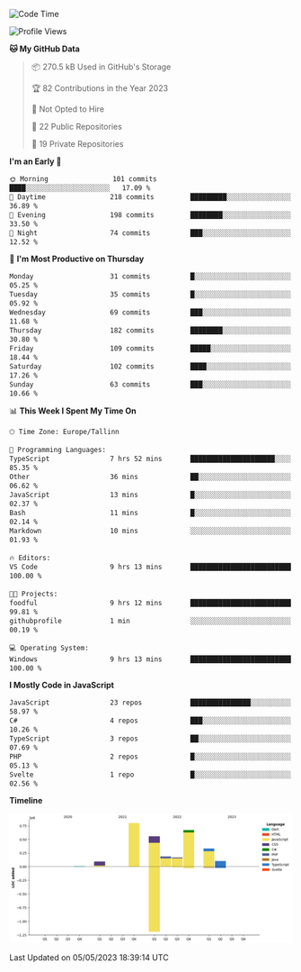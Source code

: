 <!--START_SECTION:waka-->
![Code Time](http://img.shields.io/badge/Code%20Time-17%20hrs%2027%20mins-blue)

![Profile Views](http://img.shields.io/badge/Profile%20Views-96-blue)

**🐱 My GitHub Data** 

> 📦 270.5 kB Used in GitHub's Storage 
 > 
> 🏆 82 Contributions in the Year 2023
 > 
> 🚫 Not Opted to Hire
 > 
> 📜 22 Public Repositories 
 > 
> 🔑 19 Private Repositories 
 > 
**I'm an Early 🐤** 

```text
🌞 Morning                101 commits         ████░░░░░░░░░░░░░░░░░░░░░   17.09 % 
🌆 Daytime                218 commits         █████████░░░░░░░░░░░░░░░░   36.89 % 
🌃 Evening                198 commits         ████████░░░░░░░░░░░░░░░░░   33.50 % 
🌙 Night                  74 commits          ███░░░░░░░░░░░░░░░░░░░░░░   12.52 % 
```
📅 **I'm Most Productive on Thursday** 

```text
Monday                   31 commits          █░░░░░░░░░░░░░░░░░░░░░░░░   05.25 % 
Tuesday                  35 commits          █░░░░░░░░░░░░░░░░░░░░░░░░   05.92 % 
Wednesday                69 commits          ███░░░░░░░░░░░░░░░░░░░░░░   11.68 % 
Thursday                 182 commits         ████████░░░░░░░░░░░░░░░░░   30.80 % 
Friday                   109 commits         █████░░░░░░░░░░░░░░░░░░░░   18.44 % 
Saturday                 102 commits         ████░░░░░░░░░░░░░░░░░░░░░   17.26 % 
Sunday                   63 commits          ███░░░░░░░░░░░░░░░░░░░░░░   10.66 % 
```


📊 **This Week I Spent My Time On** 

```text
🕑︎ Time Zone: Europe/Tallinn

💬 Programming Languages: 
TypeScript               7 hrs 52 mins       █████████████████████░░░░   85.35 % 
Other                    36 mins             ██░░░░░░░░░░░░░░░░░░░░░░░   06.62 % 
JavaScript               13 mins             █░░░░░░░░░░░░░░░░░░░░░░░░   02.37 % 
Bash                     11 mins             █░░░░░░░░░░░░░░░░░░░░░░░░   02.14 % 
Markdown                 10 mins             ░░░░░░░░░░░░░░░░░░░░░░░░░   01.93 % 

🔥 Editors: 
VS Code                  9 hrs 13 mins       █████████████████████████   100.00 % 

🐱‍💻 Projects: 
foodful                  9 hrs 12 mins       █████████████████████████   99.81 % 
githubprofile            1 min               ░░░░░░░░░░░░░░░░░░░░░░░░░   00.19 % 

💻 Operating System: 
Windows                  9 hrs 13 mins       █████████████████████████   100.00 % 
```

**I Mostly Code in JavaScript** 

```text
JavaScript               23 repos            ███████████████░░░░░░░░░░   58.97 % 
C#                       4 repos             ███░░░░░░░░░░░░░░░░░░░░░░   10.26 % 
TypeScript               3 repos             ██░░░░░░░░░░░░░░░░░░░░░░░   07.69 % 
PHP                      2 repos             █░░░░░░░░░░░░░░░░░░░░░░░░   05.13 % 
Svelte                   1 repo              █░░░░░░░░░░░░░░░░░░░░░░░░   02.56 % 
```



**Timeline**

![Lines of Code chart](https://raw.githubusercontent.com/Piilu/Piilu/main/assets/bar_graph.png)


 Last Updated on 05/05/2023 18:39:14 UTC
<!--END_SECTION:waka-->
